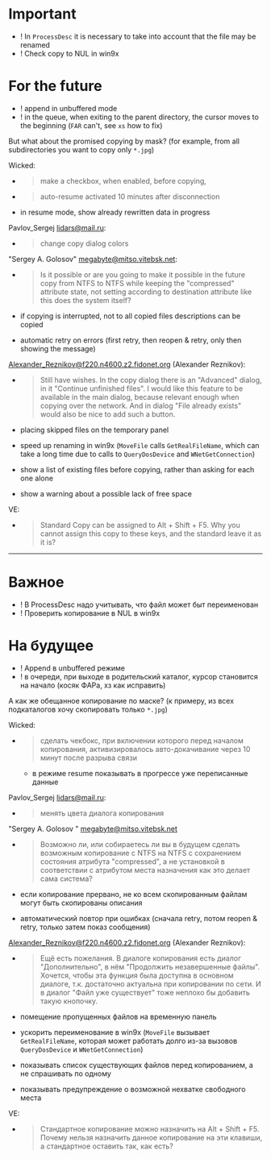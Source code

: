 Important
=========

- ! In `ProcessDesc` it is necessary to take into account that the file may be renamed
- ! Check copy to NUL in win9x

For the future
==============

- ! append in unbuffered mode
- ! in the queue, when exiting to the parent directory, the cursor moves to the beginning
  (`FAR` can't, see `xs` how to fix)

But what about the promised copying by mask? (for example, from all subdirectories you want to
copy only `*.jpg`)

Wicked:
  - > make a checkbox, when enabled, before copying,
  - > auto-resume activated 10 minutes after disconnection
  - in resume mode, show already rewritten data in progress

Pavlov_Sergej <lidars@mail.ru>:
  - > change copy dialog colors

"Sergey A. Golosov" <megabyte@mitso.vitebsk.net>:
- > Is it possible or are you going to make it possible in the future
  > copy from NTFS to NTFS while keeping the "compressed" attribute state, not
  > setting according to destination attribute like this
  > does the system itself?

- if copying is interrupted, not to all copied files
  descriptions can be copied
  
- automatic retry on errors (first retry, then reopen &
  retry, only then showing the message)

Alexander_Reznikov@f220.n4600.z2.fidonet.org (Alexander Reznikov):

- > Still have wishes. In the copy dialog there is an "Advanced" dialog, in it
  > "Continue unfinished files". I would like this feature to be available in
  > the main dialog, because relevant enough when copying over the network. And in
  > dialog "File already exists" would also be nice to add such a button.

- placing skipped files on the temporary panel

- speed up renaming in win9x (`MoveFile` calls `GetRealFileName`,
  which can take a long time due to calls to `QueryDosDevice` and `WNetGetConnection`)
  
- show a list of existing files before copying, rather than asking for
  each one alone
  
- show a warning about a possible lack of free space

VE:
- > Standard Copy can be assigned to Alt + Shift + F5. Why
  > you cannot assign this copy to these keys, and the standard
  > leave it as it is?



  

----------------------------

Вaжное
======

- ! В ProcessDesc надо учитывать, что файл может быт переименован
- ! Проверить копирование в NUL в win9x


На будущее
==========

- ! Append в unbuffered режиме
- ! в очереди, при выходе в родительский каталог, курсор становится на начало
  (косяк ФАРа, хз как исправить)

А как же обещанное копиpование по маске? (к пpимеpy, из всех подкаталогов хочy
скопиpовать только `*.jpg`)

Wicked:
- > сделать чекбокс, при включении которого перед началом копирования,
  > активизировалось авто-докачивание через 10 минут после разрыва связи
  - в режиме resume показывать в прогрессе уже переписанные данные

Pavlov_Sergej <lidars@mail.ru>:
  - > менять цвета диалога копирования

"Sergey A. Golosov " <megabyte@mitso.vitebsk.net>
- > Возможно ли, или собираетесь ли вы в будущем сделать возможным
  > копирование с NTFS на NTFS с сохранением состояния атрибута "compressed", а не
  > установкой в соответствии с атрибутом места назначения как это
  > делает сама система?

- если копирование прервано, не ко всем скопированным файлам 
  могут быть скопированы описания
  
- автоматический повтор при ошибках (сначала retry, потом reopen & 
  retry, только затем показ сообщения)

Alexander_Reznikov@f220.n4600.z2.fidonet.org (Alexander Reznikov):
- > Ещё есть пожелания. В диалоге копирования есть диалог "Дополнительно", в нём
  > "Продолжить незавершенные файлы". Хочется, чтобы эта функция была доступна в
  > основном диалоге, т.к. достаточно актуальна при копировании по сети. И в
  > диалог "Файл уже существует" тоже неплохо бы добавить такую кнопочку.

- помещение пропущенных файлов на временную панель

- ускорить переименование в win9x (`MoveFile` вызывает `GetRealFileName`,
  которая может работать долго из-за вызовов `QueryDosDevice` и `WNetGetConnection`)
  
- показывать список существующих файлов перед копированием, а не спрашивать по
  одному
  
- показывать предупреждение о возможной нехватке свободного места

VE:
- > Стандартное копирование можно назначить на Alt + Shift + F5. Почему
  > нельзя назначить данное копирование на эти клавиши, а стандартное
  > оставить так, как есть?

